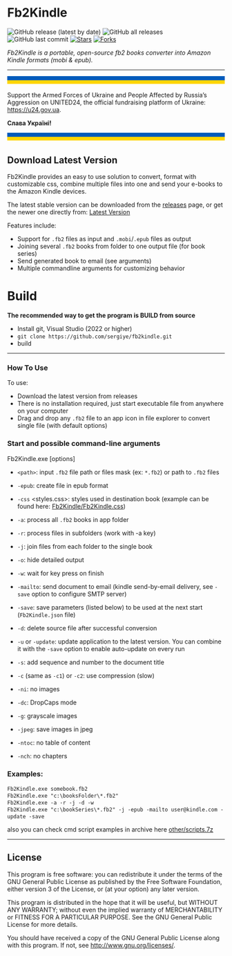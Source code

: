 # Fb2Kindle

![GitHub release (latest by date)](https://img.shields.io/github/v/release/sergiye/fb2kindle?style=for-the-badge)
![GitHub all releases](https://img.shields.io/github/downloads/sergiye/fb2kindle/total?style=for-the-badge&color=ff4f42)
![GitHub last commit](https://img.shields.io/github/last-commit/sergiye/fb2kindle?style=for-the-badge&color=00AD00)
[![Stars](https://img.shields.io/github/stars/sergiye/fb2kindle?style=for-the-badge)](https://github.com/sergiye/fb2kindle/stargazers)
[![Forks](https://img.shields.io/github/forks/sergiye/fb2kindle?style=for-the-badge)](https://github.com/sergiye/fb2kindle/forks)

*Fb2Kindle is a portable, open-source fb2 books converter into Amazon Kindle formats (mobi & epub).*

----

[<img src="https://github.com/sergiye/hiberbeeTheme/raw/master/assets/ukraine_flag_bar.png" alt="UA"/>](https://u24.gov.ua)


Support the Armed Forces of Ukraine and People Affected by Russia’s Aggression on UNITED24, the official fundraising platform of Ukraine: https://u24.gov.ua.

**Слава Україні!**

[<img src="https://github.com/sergiye/hiberbeeTheme/raw/master/assets/ukraine_flag_bar.png" alt="UA"/>](https://u24.gov.ua)


## Download Latest Version

Fb2Kindle provides an easy to use solution to convert, format with customizable css, combine multiple files into one and send your e-books to the Amazon Kindle devices.

The latest stable version can be downloaded from the [releases](https://github.com/sergiye/fb2kindle/releases) page, or get the newer one directly from:
[Latest Version](https://github.com/sergiye/fb2kindle/releases/latest)

Features include:

  * Support for `.fb2` files as input and `.mobi`/`.epub` files as output
  * Joining several `.fb2` books from folder to one output file (for book series)
  * Send generated book to email (see arguments)
  * Multiple commandline arguments for customizing behavior

# Build

**The recommended way to get the program is BUILD from source**
- Install git, Visual Studio (2022 or higher)
- `git clone https://github.com/sergiye/fb2kindle.git`
- build

----

### How To Use

To use:
  * Download the latest version from releases
  * There is no installation required, just start executable file from anywhere on your computer
  * Drag and drop any `.fb2` file to an app icon in file explorer to convert single file (with default options)


### Start and possible command-line arguments

  Fb2Kindle.exe [options]

  * `<path>`: input `.fb2` file path or files mask (ex: `*.fb2`) or path to `.fb2` files
  * `-epub`: create file in epub format
  * `-css` <styles.css>: styles used in destination book (example can be found here: [Fb2Kindle/Fb2Kindle.css](https://github.com/sergiye/fb2kindle/raw/master/Fb2Kindle/Fb2Kindle.css))
  * `-a`: process all `.fb2` books in app folder
  * `-r`: process files in subfolders (work with -a key)
  * `-j`: join files from each folder to the single book
  * `-o`: hide detailed output
  * `-w`: wait for key press on finish
  * `-mailto`: send document to email (kindle send-by-email delivery, see `-save` option to configure SMTP server)
  * `-save`: save parameters (listed below) to be used at the next start (`Fb2Kindle.json` file)


  * `-d`: delete source file after successful conversion
  * `-u` or `-update`: update application to the latest version. You can combine it with the `-save` option to enable auto-update on every run
  * `-s`: add sequence and number to the document title
  * `-c` (same as `-c1`) or `-c2`: use compression (slow)
  * `-ni`: no images
  * `-dc`: DropCaps mode
  * `-g`: grayscale images
  * `-jpeg`: save images in jpeg
  * `-ntoc`: no table of content
  * `-nch`: no chapters

### Examples:

    Fb2Kindle.exe somebook.fb2
    Fb2Kindle.exe "c:\booksFolder\*.fb2"
    Fb2Kindle.exe -a -r -j -d -w
    Fb2Kindle.exe "c:\bookSeries\*.fb2" -j -epub -mailto user@kindle.com -update -save

also you can check cmd script examples in archive here [other/scripts.7z](https://github.com/sergiye/fb2kindle/raw/master/other/scripts.7z)

----

## License

This program is free software: you can redistribute it under the terms of the GNU General Public License as published by the Free Software Foundation, either version 3 of the License, or (at your option) any later version.

This program is distributed in the hope that it will be useful, but WITHOUT ANY WARRANTY; without even the implied warranty of MERCHANTABILITY or FITNESS FOR A PARTICULAR PURPOSE.  See the GNU General Public License for more details.

You should have received a copy of the GNU General Public License  along with this program.  If not, see http://www.gnu.org/licenses/.
